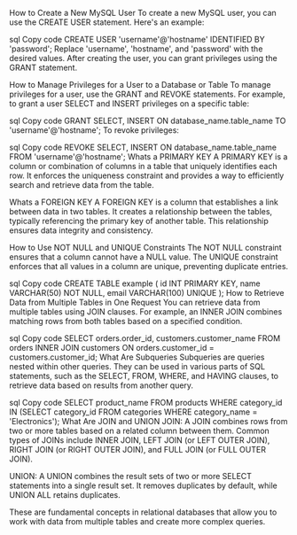 How to Create a New MySQL User
To create a new MySQL user, you can use the CREATE USER statement. Here's an example:

sql
Copy code
CREATE USER 'username'@'hostname' IDENTIFIED BY 'password';
Replace 'username', 'hostname', and 'password' with the desired values. After creating the user, you can grant privileges using the GRANT statement.

How to Manage Privileges for a User to a Database or Table
To manage privileges for a user, use the GRANT and REVOKE statements. For example, to grant a user SELECT and INSERT privileges on a specific table:

sql
Copy code
GRANT SELECT, INSERT ON database_name.table_name TO 'username'@'hostname';
To revoke privileges:

sql
Copy code
REVOKE SELECT, INSERT ON database_name.table_name FROM 'username'@'hostname';
Whats a PRIMARY KEY
A PRIMARY KEY is a column or combination of columns in a table that uniquely identifies each row. It enforces the uniqueness constraint and provides a way to efficiently search and retrieve data from the table.

Whats a FOREIGN KEY
A FOREIGN KEY is a column that establishes a link between data in two tables. It creates a relationship between the tables, typically referencing the primary key of another table. This relationship ensures data integrity and consistency.

How to Use NOT NULL and UNIQUE Constraints
The NOT NULL constraint ensures that a column cannot have a NULL value. The UNIQUE constraint enforces that all values in a column are unique, preventing duplicate entries.

sql
Copy code
CREATE TABLE example (
    id INT PRIMARY KEY,
    name VARCHAR(50) NOT NULL,
    email VARCHAR(100) UNIQUE
);
How to Retrieve Data from Multiple Tables in One Request
You can retrieve data from multiple tables using JOIN clauses. For example, an INNER JOIN combines matching rows from both tables based on a specified condition.

sql
Copy code
SELECT orders.order_id, customers.customer_name
FROM orders
INNER JOIN customers ON orders.customer_id = customers.customer_id;
What Are Subqueries
Subqueries are queries nested within other queries. They can be used in various parts of SQL statements, such as the SELECT, FROM, WHERE, and HAVING clauses, to retrieve data based on results from another query.

sql
Copy code
SELECT product_name
FROM products
WHERE category_id IN (SELECT category_id FROM categories WHERE category_name = 'Electronics');
What Are JOIN and UNION
JOIN: A JOIN combines rows from two or more tables based on a related column between them. Common types of JOINs include INNER JOIN, LEFT JOIN (or LEFT OUTER JOIN), RIGHT JOIN (or RIGHT OUTER JOIN), and FULL JOIN (or FULL OUTER JOIN).

UNION: A UNION combines the result sets of two or more SELECT statements into a single result set. It removes duplicates by default, while UNION ALL retains duplicates.

These are fundamental concepts in relational databases that allow you to work with data from multiple tables and create more complex queries.
